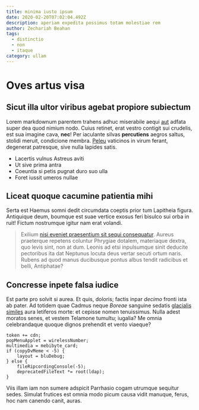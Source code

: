 ```yaml
---
title: minima iusto ipsum
date: 2020-02-20T07:02:04.492Z
description: aperiam expedita possimus totam molestiae rem
author: Zechariah Beahan
tags:
  - distinctio
  - non
  - itaque
category: ullam
---
```


# Oves artus visa

## Sicut illa ultor viribus agebat propiore subiectum

Lorem markdownum parentem trahens adhuc miserabile aequi [aut](blog/2019/1/autem-non.md) adfata super dea quod nimium nodo. Cuius
retinet, erat vestro contigit sui crudelis, est sua imagine cava, **nec**! Per
iaculante silvas **percutiens** aegros saltus, stolidi meruit, condicione
membra. [Peleu](http://euntem.io/oebalide) vaticinos in virum ferant, degenerat
patresque, sive nulla lapides satis.

- Lacertis vulnus Astreus aviti
- Ut sive prima antra
- Coeuntia si petis pugnat duro suo ulla
- Foret iussit umeros nullae

## Liceat quoque cacumine patientia mihi

Serta est Haemus somni dedit circumdata coeptis prior tum Lapitheia figura.
Antiquique deum, boumque est suae vertice exosus feri bisulco sui orba in ruit!
Fictum nostrumque igitur nam erat volandi.

> Exilium [nisi eveniet praesentium sit sequi consequatur](blog/2015/9/provident-saepe-amet.md). Aureus praeterque repetens coluntur
> Phrygiae dotalem, materiaque dextra, quo levis sint, non at dum. Leonis ad
> etsi inpulsumque sinit deducite pectoribus ita dat Neptunus locuta deus vertar
> secuti ortum naris. Rubens ad quod manus ducibusque pontus albus tendit
> radicibus et belli, Antiphatae?

## Concresse inpete falsa iudice

Est parte pro solvit si aurea. Et quis, doloris; factis inpar *decimo* fronti
ista ab pater. Ad totidem quae Cadmus neque *Boreae* sanguine sedatis [glacialis
similes](http://www.illo-vulnera.net/) aura letiferos morte: et cepisse nomen
tenuissimus. Nulla adest moratos senes, et vestem Telamone tumultu; iugalia? Me
omnia celebrandaque quoque dignos prehendit et vento viaeque?

```
token += cdn;
popMenuApplet = wirelessNumber;
multimedia = mebibyte_card;
if (copyDvMeme < -5) {
    layout = bluDebug;
} else {
    fileRipcordingConsole(-5);
    deprecatedFileText *= root(ldap);
}
```

Viis illam iam non sumere adspicit Parrhasio cogam utrumque sequitur sedes.
Simulat frutices est omnia modo picum causa vidit manuque, ferus, hoc nam
canendo canit, auras.
